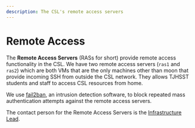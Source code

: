 ```yaml
---
description: The CSL's remote access servers
---
```


# Remote Access

The **Remote Access Servers** \(RASs for short\) provide remote access functionality in the CSL.  We have two remote access servers \(`ras1` and `ras2`\) which are both VMs that are the only machines other than moon that provide incoming SSH from outside the CSL network.  They allows TJHSST students and staff to access CSL resources from home.

We use [fail2ban](http://www.fail2ban.org/wiki/index.php/Main_Page), an intrusion detection software, to block repeated mass authentication attempts against the remote access servers.

The contact person for the Remote Access Servers is the [Infrastructure Lead](../../general/sysadmins-list.md#current-leads).



